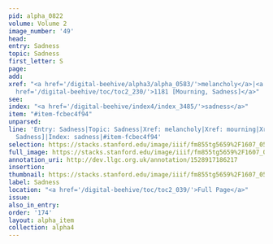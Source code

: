 ```yaml
---
pid: alpha_0822
volume: Volume 2
image_number: '49'
head: 
entry: Sadness
topic: Sadness
first_letter: S
page: 
add: 
xref: "<a href='/digital-beehive/alpha3/alpha_0583/'>melancholy</a>|<a href='/digital-beehive/alpha3/alpha_0614/'>mourning</a>|<a
  href='/digital-beehive/toc/toc2_230/'>1181 [Mourning, Sadness]</a>"
see: 
index: "<a href='/digital-beehive/index4/index_3485/'>sadness</a>"
item: "#item-fcbec4f94"
unparsed: 
line: 'Entry: Sadness|Topic: Sadness|Xref: melancholy|Xref: mourning|Xref: 1181 [Mourning,
  Sadness]|Index: sadness|#item-fcbec4f94'
selection: https://stacks.stanford.edu/image/iiif/fm855tg5659%2F1607_0516/333,3597,2999,566/full/0/default.jpg
full_image: https://stacks.stanford.edu/image/iiif/fm855tg5659%2F1607_0516/full/full/0/default.jpg
annotation_uri: http://dev.llgc.org.uk/annotation/1528917186217
insertion: 
thumbnail: https://stacks.stanford.edu/image/iiif/fm855tg5659%2F1607_0516/333,3597,600,180/250,/0/default.jpg
label: Sadness
location: "<a href='/digital-beehive/toc/toc2_039/'>Full Page</a>"
issue: 
also_in_entry: 
order: '174'
layout: alpha_item
collection: alpha4
---
```

